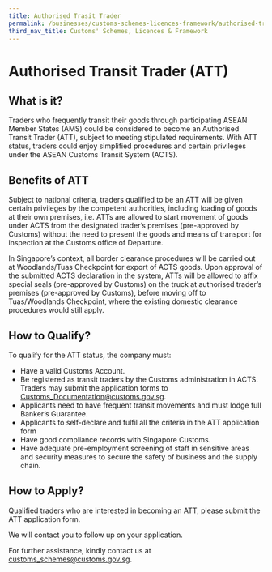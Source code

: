```yaml
---
title: Authorised Trasit Trader
permalink: /businesses/customs-schemes-licences-framework/authorised-transit-trader
third_nav_title: Customs' Schemes, Licences & Framework
---
```


# Authorised Transit Trader (ATT)

## What is it?

Traders who frequently transit their goods through participating ASEAN Member States (AMS)
could be considered to become an Authorised Transit Trader (ATT), subject to meeting stipulated
requirements. With ATT status, traders could enjoy simplified procedures and certain privileges
under the ASEAN Customs Transit System (ACTS).

## Benefits of ATT

Subject to national criteria, traders qualified to be an ATT will be given certain privileges by the
competent authorities, including loading of goods at their own premises, i.e. ATTs are allowed to
start movement of goods under ACTS from the designated trader’s premises (pre-approved by
Customs) without the need to present the goods and means of transport for inspection at the
Customs office of Departure.

In Singapore’s context, all border clearance procedures will be carried out at Woodlands/Tuas
Checkpoint for export of ACTS goods. Upon approval of the submitted ACTS declaration in the
system, ATTs will be allowed to affix special seals (pre-approved by Customs) on the truck at
authorised trader’s premises (pre-approved by Customs), before moving off to Tuas/Woodlands
Checkpoint, where the existing domestic clearance procedures would still apply.

## How to Qualify?

To qualify for the ATT status, the company must:

- Have a valid Customs Account.
- Be registered as transit traders by the Customs administration in ACTS. Traders may submit the application forms to Customs_Documentation@customs.gov.sg.
- Applicants need to have frequent transit movements and must lodge full Banker’s Guarantee.
- Applicants to self-declare and fulfil all the criteria in the ATT application form
- Have good compliance records with Singapore Customs.
- Have adequate pre-employment screening of staff in sensitive areas and security measures to secure the safety of business and the supply chain.

## How to Apply?

Qualified traders who are interested in becoming an ATT, please submit the ATT application form.

We will contact you to follow up on your application.

For further assistance, kindly contact us at customs_schemes@customs.gov.sg.

